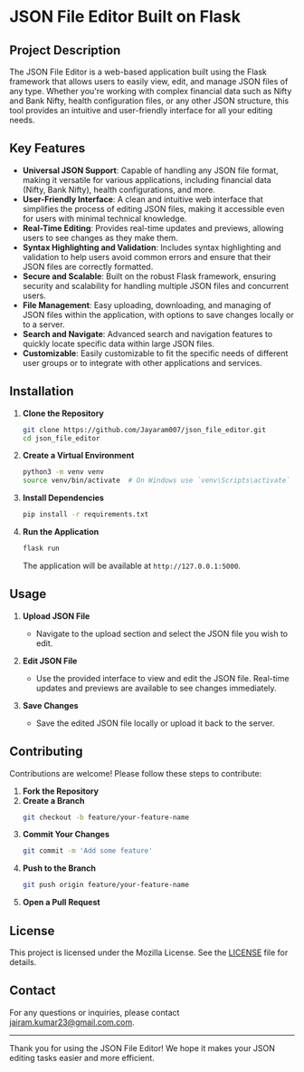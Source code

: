 # JSON File Editor Built on Flask

## Project Description

The JSON File Editor is a web-based application built using the Flask framework that allows users to easily view, edit, and manage JSON files of any type. Whether you're working with complex financial data such as Nifty and Bank Nifty, health configuration files, or any other JSON structure, this tool provides an intuitive and user-friendly interface for all your editing needs.

## Key Features

- **Universal JSON Support**: Capable of handling any JSON file format, making it versatile for various applications, including financial data (Nifty, Bank Nifty), health configurations, and more.
- **User-Friendly Interface**: A clean and intuitive web interface that simplifies the process of editing JSON files, making it accessible even for users with minimal technical knowledge.
- **Real-Time Editing**: Provides real-time updates and previews, allowing users to see changes as they make them.
- **Syntax Highlighting and Validation**: Includes syntax highlighting and validation to help users avoid common errors and ensure that their JSON files are correctly formatted.
- **Secure and Scalable**: Built on the robust Flask framework, ensuring security and scalability for handling multiple JSON files and concurrent users.
- **File Management**: Easy uploading, downloading, and managing of JSON files within the application, with options to save changes locally or to a server.
- **Search and Navigate**: Advanced search and navigation features to quickly locate specific data within large JSON files.
- **Customizable**: Easily customizable to fit the specific needs of different user groups or to integrate with other applications and services.

## Installation

1. **Clone the Repository**
   ```bash
   git clone https://github.com/Jayaram007/json_file_editor.git
   cd json_file_editor
   ```

2. **Create a Virtual Environment**
   ```bash
   python3 -m venv venv
   source venv/bin/activate  # On Windows use `venv\Scripts\activate`
   ```

3. **Install Dependencies**
   ```bash
   pip install -r requirements.txt
   ```

4. **Run the Application**
   ```bash
   flask run
   ```

   The application will be available at `http://127.0.0.1:5000`.

## Usage

1. **Upload JSON File**
   - Navigate to the upload section and select the JSON file you wish to edit.

2. **Edit JSON File**
   - Use the provided interface to view and edit the JSON file. Real-time updates and previews are available to see changes immediately.

3. **Save Changes**
   - Save the edited JSON file locally or upload it back to the server.

## Contributing

Contributions are welcome! Please follow these steps to contribute:

1. **Fork the Repository**
2. **Create a Branch**
   ```bash
   git checkout -b feature/your-feature-name
   ```
3. **Commit Your Changes**
   ```bash
   git commit -m 'Add some feature'
   ```
4. **Push to the Branch**
   ```bash
   git push origin feature/your-feature-name
   ```
5. **Open a Pull Request**

## License

This project is licensed under the Mozilla License. See the [LICENSE](LICENSE) file for details.

## Contact

For any questions or inquiries, please contact [jairam.kumar23@gmail.com.com](mailto:jairam.kumar23@gmail.com).

---

Thank you for using the JSON File Editor! We hope it makes your JSON editing tasks easier and more efficient.
